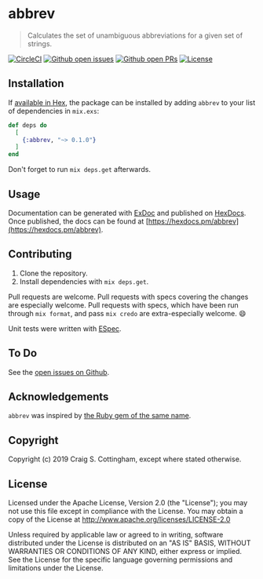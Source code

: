 # abbrev

> Calculates the set of unambiguous abbreviations for a given set of strings.

[![CircleCI](https://img.shields.io/circleci/project/github/CraigCottingham/abbrev.svg?style=flat)](https://circleci.com/gh/CraigCottingham/abbrev)
[![Github open issues](https://img.shields.io/github/issues/CraigCottingham/abbrev.svg?style=flat)](https://github.com/CraigCottingham/abbrev/issues)
[![Github open PRs](https://img.shields.io/github/issues-pr/CraigCottingham/abbrev.svg?style=flat)](https://github.com/CraigCottingham/abbrev/pulls)
[![License](https://img.shields.io/github/license/CraigCottingham/abbrev.svg?style=flat-square)](https://github.com/CraigCottingham/abbrev/blob/master/LICENSE)

## Installation

If [available in Hex](https://hex.pm/docs/publish), the package can be installed
by adding `abbrev` to your list of dependencies in `mix.exs`:

```elixir
def deps do
  [
    {:abbrev, "~> 0.1.0"}
  ]
end
```

Don't forget to run `mix deps.get` afterwards.

## Usage

Documentation can be generated with [ExDoc](https://github.com/elixir-lang/ex_doc)
and published on [HexDocs](https://hexdocs.pm). Once published, the docs can
be found at [https://hexdocs.pm/abbrev](https://hexdocs.pm/abbrev).

## Contributing

  1. Clone the repository.
  2. Install dependencies with `mix deps.get`.

Pull requests are welcome. Pull requests with specs covering the changes
are especially welcome. Pull requests with specs, which have been run through
`mix format`, and pass `mix credo` are extra-especially welcome. :smile:

Unit tests were written with [ESpec](https://github.com/antonmi/espec).

## To Do

See the [open issues on Github](https://github.com/CraigCottingham/abbrev/issues).

## Acknowledgements

`abbrev` was inspired by [the Ruby gem of the same name](http://ruby-doc.org/stdlib-2.6.3/libdoc/abbrev/rdoc/Abbrev.html).

## Copyright

Copyright (c) 2019 Craig S. Cottingham, except where stated otherwise.

## License

Licensed under the Apache License, Version 2.0 (the "License");
you may not use this file except in compliance with the License.
You may obtain a copy of the License at http://www.apache.org/licenses/LICENSE-2.0

Unless required by applicable law or agreed to in writing,
software distributed under the License is distributed on an "AS IS" BASIS,
WITHOUT WARRANTIES OR CONDITIONS OF ANY KIND, either express or implied.
See the License for the specific language governing permissions
and limitations under the License.

